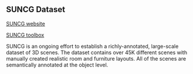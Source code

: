 ## SUNCG Dataset

[SUNCG website](http://suncg.cs.princeton.edu/)

[SUNCG toolbox](https://github.com/shurans/SUNCGtoolbox)

SUNCG is an ongoing effort to establish a richly-annotated, large-scale dataset of 3D scenes. The dataset contains over 45K different scenes with manually created realistic room and furniture layouts. All of the scenes are semantically annotated at the object level.
